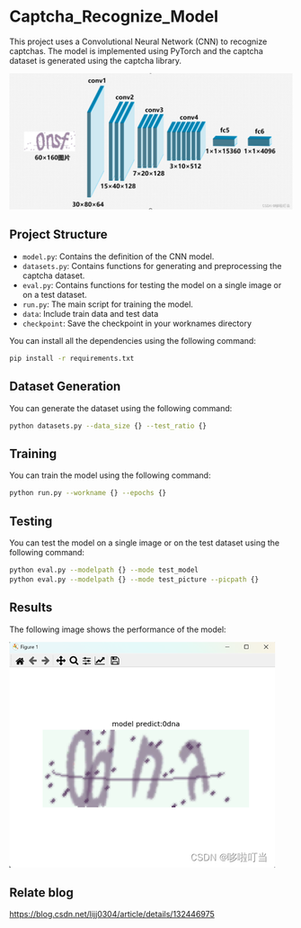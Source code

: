 # Captcha_Recognize_Model
This project uses a Convolutional Neural Network (CNN) to recognize captchas. The model is implemented using PyTorch and the captcha dataset is generated using the captcha library.  

![Model Diagram](./display/show.png)  

## Project Structure

- `model.py`: Contains the definition of the CNN model.
- `datasets.py`: Contains functions for generating and preprocessing the captcha dataset.
- `eval.py`: Contains functions for testing the model on a single image or on a test dataset.
- `run.py`: The main script for training the model.  
- `data`: Include train data and test data
- `checkpoint`: Save the checkpoint in your worknames directory

You can install all the dependencies using the following command:

```bash
pip install -r requirements.txt
```

## Dataset Generation

You can generate the dataset using the following command:

```bash
python datasets.py --data_size {} --test_ratio {}
```

## Training

You can train the model using the following command:

```bash
python run.py --workname {} --epochs {}
```

## Testing

You can test the model on a single image or on the test dataset using the following command:

```bash
python eval.py --modelpath {} --mode test_model
python eval.py --modelpath {} --mode test_picture --picpath {}
```

## Results

The following image shows the performance of the model:

![Evaluation Results](./display/eval.png)

## Relate blog
<https://blog.csdn.net/lijj0304/article/details/132446975>

